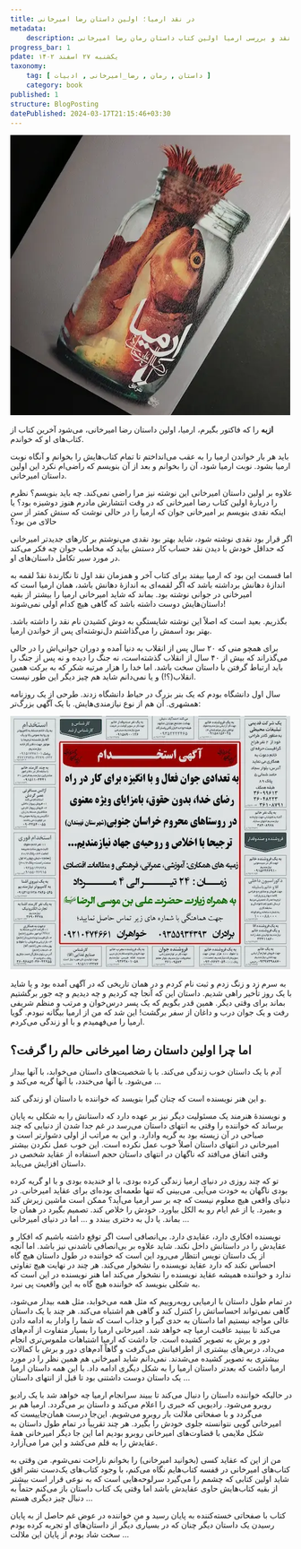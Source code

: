 ```yaml
---
title: در نقد ارمیا؛ اولین داستان رضا امیرخانی
metadata: 
    description: نقد و بررسی ارمیا اولین کتاب داستان رمان رضا امیرخانی
progress_bar: 1
pdate: یکشنبه ۲۷ اسفند ۱۴۰۲
taxonomy:
    tag: [ داستان , رمان , رضا_امیرخانی , ادبیات ]
    category: book
published: 1
structure: BlogPosting
datePublished: 2024-03-17T21:15:46+03:30
---
```

![ کتاب ارمیا نوشته رضا امیرخانی نشر افق ](ermia.webp?classes=center)
<div class="align-center">
</div>

**ازبه** را که فاکتور بگیرم، ارمیا، اولین داستان رضا امیرخانی، می‌شود آخرین کتاب از کتاب‌های او که خواندم.

باید هر بار خواندن ارمیا را به عقب می‌انداختم تا تمام کتاب‌هایش را بخوانم و آنگاه نوبت ارمیا بشود.
نوبت ارمیا شود، آن را بخوانم و بعد از آن بنویسم که راضی‌ام نکرد این اولین داستان امیرخانی.

علاوه بر اولین داستان امیرخانی این نوشته نیز مرا راضی نمی‌کند. چه باید بنویسم؟ نظرم را دربارهٔ اولین کتاب رضا امیرخانی که در وقت انتشارش مادرم هنوز دوشیزه بود؟ یا اینکه نقدی بنویسم بر امیرخانی جوان که ارمیا را در حالی نوشت که سنش کمتر از سن حالای من بود؟

اگر قرار بود نقدی نوشته شود، شاید بهتر بود نقدی می‌نوشتم بر کارهای جدیدتر امیرخانی که حداقل خودش با دیدن نقد حساب کار دستش بیاید که مخاطب جوان چه فکر می‌کند در مورد سیر تکامل داستان‌های او.

اما قسمت این بود که ارمیا بیفتد برای کتاب آخر و همزمان نقد اول تا نگارندهٔ نقدْ لقمه به اندازهٔ دهانش برداشته باشد که اگر لقمه‌ای به اندازهٔ دهانش باشد، همان ارمیا است که امیرخانی در جوانی نوشته بود. بماند که شاید امیرخانی ارمیا را بیشتر از بقیه داستان‌هایش دوست داشته باشد که گاهی هیچ کدام اولی نمی‌شوند!

بگذریم. بعید است که اصلاً این نوشته شایستگی به دوش کشیدن نام نقد را داشته باشد. بهتر بود اسمش را می‌گذاشتم دل‌نوشته‌ای پس از خواندن ارمیا.

برای همچو منی که ۲۰ سال پس از انقلاب به دنیا آمده و دوران جوانی‌اش را در حالی می‌گذراند که بیش از ۴۰ سال از انقلاب گذشته‌است، نه جنگ را دیده و نه پس از جنگ را باید ارتباط گرفتن با داستان سخت باشد. اما خدا را هزار مرتبه شکر که به برکت همین انقلاب(؟!) و یا نمی‌دانم شاید هم چیز دیگر این طور نیست. 

سال اول دانشگاه بودم که یک بنر بزرگ در حیاط دانشگاه زدند. طرحی از یک روزنامه همشهری. آن هم از نوع نیازمندی‌هایش. با یک آگهی بزرگ‌تر:

![ اطلاعیه گروه جهادی شید وزوایی تابستان ۱۳۹۷ ](zjahadi.webp?classes=center&loading=lazy)

به سرم زد و زنگ زدم و ثبت نام کردم و در همان تاریخی که در آگهی آمده بود و یا شاید با یک روز تأخیر راهی شدیم. داستان این که آنجا چه کردیم و چه دیدیم و چه جور برگشتیم بماند برای وقتی دیگر. همین قدر بگویم که یک پسر درس‌خوان و مرتب و منظم شریفی رفت و یک جوان درب و داغان از سفر برگشت! این شد که من از ارمیا بیگانه نبودم. گویا ارمیا را می‌فهمیدم و با او زندگی می‌کردم.

## اما چرا اولین داستان رضا امیرخانی حالم را گرفت؟

آدم با یک داستان خوب زندگی می‌کند. با با شخصیت‌های داستان می‌خوابد، با آنها بیدار می‌شود. با آنها می‌خندد، با آنها گریه می‌کند و ...

و این هنر نویسنده است که چنان گیرا بنویسد که خواننده با داستان او زندگی کند. 

و نویسندهٔ هنرمند یک مسئولیت دیگر نیز بر عهده دارد که داستانش را به شکلی به پایان برساند که خواننده را وقتی به انتهای داستان می‌رسد در غم جدا شدن از دنیایی که چند صباحی در آن زیسته بود به گریه وادارد.
و این به مراتب از اولی دشوارتر است و امیرخانی در انتهای داستان اصلاً خوب عمل نکرده است. این خوب عمل نکردن بیشتر وقتی اتفاق می‌افتد که ناگهان در انتهای داستان حجم استفاده از عقاید شخصی در داستان افزایش می‌یابد.

تو که چند روزی در دنیای ارمیا زندگی کرده بودی، با او خندیده بودی و با او گریه کرده بودی ناگهان به خودت می‌آیی. می‌بینی که تنها طعمه‌ای بوده‌ای برای عقاید امیرخانی. در دنیای واقعی هیچ معلوم نیست که چه بر سر ارمیا می‌آید؟ ممکن است ماشین زیرش کند و بمیرد. یا از غم ایام رو به الکل بیاورد. خودش را خلاص کند. تصمیم بگیرد در همان جا بماند. یا دل به دختری ببندد و ... اما در دنیای امیرخانی ...

نویسنده افکاری دارد، عقایدی دارد. بی‌انصافی است اگر توقع داشته باشیم که افکار و عقایدش را در داستانش داخل نکند. شاید علاوه بر بی‌انصافی ناشدنی نیز باشد. اما آنچه از یک داستان نویس انتظار می‌رود این است که خواننده در طول داستان هیچ گاه احساس نکند که دارد عقاید نویسنده را نشخوار می‌کند. هر چند در نهایت هیچ تفاوتی ندارد و خواننده همیشه عقاید نویسنده را نشخوار می‌کند اما هنر نویسنده در این است که به شکلی بنویسد که خواننده هیچ گاه به این واقعیت پی نبرد.

در تمام طول داستان با ارمیایی روبه‌روییم که مثل همه می‌خوابد، مثل همه بیدار می‌شود، گاهی نمی‌تواند احساساتش را کنترل کند و گاهی هم اشتباه می‌کند. هر چند با یک داستان عالی مواجه نیستیم اما داستان به حدی گیرا و جذاب است که شما را وادار به ادامه دادن می‌کند تا ببینید عاقبت ارمیا چه خواهد شد. امیرخانی ارمیا را بسیار متفاوت از آدم‌های دور و برش به تصویر کشیده است. جا داشت که ارمیا اشتباهات ملموس‌تری انجام می‌داد، درس‌های بیشتری از اطرافیانش می‌گرفت و گاهاً آدم‌های دور و برش با کمالات بیشتری به تصویر کشیده می‌شدند. نمی‌دانم شاید امیرخانی هم همین نظر را در مورد ارمیا داشت که بعدتر داستان ارمیا را به شکل دیگری ادامه داد. با این همه داستان ارمیا یک داستان دوست داشتنی بود تا قبل از انتهای داستان ...

در حالیکه خواننده داستان را دنبال می‌کند تا ببیند سرانجام ارمیا چه خواهد شد با یک رادیو روبرو می‌شود. رادیویی که خبری را اعلام می‌کند و داستان بر می‌گردد. ارمیا هم بر می‌گردد و با صفحاتی ملالت بار روبرو می‌شویم. این‌جا درست همان‌جاییست که امیرخانی گویی نتوانسته جلوی خودش را بگیرد. هر چند تقریباً در تمام طول داستان به شکل ملایمی با قضاوت‌های امیرخانی روبرو بودیم اما این جا دیگر امیرخانی همهٔ عقایدش را به قلم می‌کشد و این مرا می‌آزارد.

من از این که عقاید کسی (بخوانید امیرخانی) را بخوانم ناراحت نمی‌شوم. من وقتی به کتاب‌های امیرخانی در قفسه کتاب‌هایم نگاه می‌کنم، با وجود کتاب‌های یک‌دست نشر افق شاید اولین کتابی که چشمم را می‌گیرد سرلوحه‌هایی است که به نوعی قرار است بیشتر از بقیه کتاب‌هایش حاوی عقایدش باشد اما وقتی یک کتاب داستان باز می‌کنم حتماً به دنبال چیز دیگری هستم ...

کتاب با صفحاتی خسته‌کننده به پایان رسید و منِ خواننده در عوض غم حاصل از به پایان رسیدن یک داستان دیگر چنان که در بسیاری دیگر از داستان‌های او تجربه کرده بودم سخت شاد بودم از پایان این ملالت ...